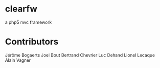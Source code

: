clearfw
=======

a php5 mvc framework

Contributors
========

Jérôme Bogaerts 
Joel Bout 
Bertrand Chevrier 
Luc Dehand
Lionel Lecaque 
Alain Vagner 